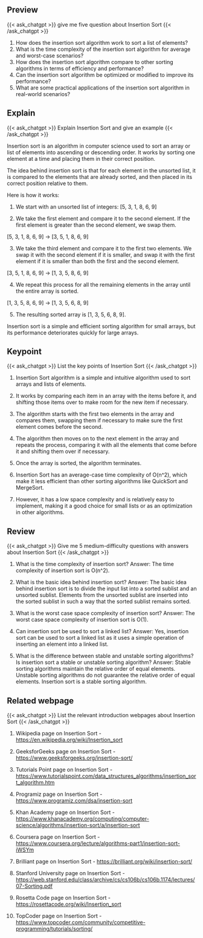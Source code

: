 ## Preview
{{< ask_chatgpt >}}
give me five question about Insertion Sort
{{< /ask_chatgpt >}}



1. How does the insertion sort algorithm work to sort a list of elements?
2. What is the time complexity of the insertion sort algorithm for average and worst-case scenarios?
3. How does the insertion sort algorithm compare to other sorting algorithms in terms of efficiency and performance?
4. Can the insertion sort algorithm be optimized or modified to improve its performance?
5. What are some practical applications of the insertion sort algorithm in real-world scenarios?   

## Explain
{{< ask_chatgpt >}}
Explain Insertion Sort and give an example
{{< /ask_chatgpt >}}



Insertion sort is an algorithm in computer science used to sort an array or list of elements into ascending or descending order. It works by sorting one element at a time and placing them in their correct position.

The idea behind insertion sort is that for each element in the unsorted list, it is compared to the elements that are already sorted, and then placed in its correct position relative to them.

Here is how it works:

1. We start with an unsorted list of integers: [5, 3, 1, 8, 6, 9]

2. We take the first element and compare it to the second element. If the first element is greater than the second element, we swap them.

[5, 3, 1, 8, 6, 9] -> [3, 5, 1, 8, 6, 9]

3. We take the third element and compare it to the first two elements. We swap it with the second element if it is smaller, and swap it with the first element if it is smaller than both the first and the second element.

[3, 5, 1, 8, 6, 9] -> [1, 3, 5, 8, 6, 9]

4. We repeat this process for all the remaining elements in the array until the entire array is sorted.

[1, 3, 5, 8, 6, 9] -> [1, 3, 5, 6, 8, 9]

5. The resulting sorted array is [1, 3, 5, 6, 8, 9].

Insertion sort is a simple and efficient sorting algorithm for small arrays, but its performance deteriorates quickly for large arrays.   

## Keypoint
{{< ask_chatgpt >}}
List the key points of Insertion Sort
{{< /ask_chatgpt >}}



1. Insertion Sort algorithm is a simple and intuitive algorithm used to sort arrays and lists of elements.

2. It works by comparing each item in an array with the items before it, and shifting those items over to make room for the new item if necessary.

3. The algorithm starts with the first two elements in the array and compares them, swapping them if necessary to make sure the first element comes before the second.

4. The algorithm then moves on to the next element in the array and repeats the process, comparing it with all the elements that come before it and shifting them over if necessary.

5. Once the array is sorted, the algorithm terminates.

6. Insertion Sort has an average-case time complexity of O(n^2), which make it less efficient than other sorting algorithms like QuickSort and MergeSort.

7. However, it has a low space complexity and is relatively easy to implement, making it a good choice for small lists or as an optimization in other algorithms.   

## Review
{{< ask_chatgpt >}}
Give me 5 medium-difficulty questions with answers about Insertion Sort
{{< /ask_chatgpt >}}



1) What is the time complexity of insertion sort?
Answer: The time complexity of insertion sort is O(n^2).

2) What is the basic idea behind insertion sort?
Answer: The basic idea behind insertion sort is to divide the input list into a sorted sublist and an unsorted sublist. Elements from the unsorted sublist are inserted into the sorted sublist in such a way that the sorted sublist remains sorted.

3) What is the worst case space complexity of insertion sort?
Answer: The worst case space complexity of insertion sort is O(1).

4) Can insertion sort be used to sort a linked list?
Answer: Yes, insertion sort can be used to sort a linked list as it uses a simple operation of inserting an element into a linked list.

5) What is the difference between stable and unstable sorting algorithms? Is insertion sort a stable or unstable sorting algorithm?
Answer: Stable sorting algorithms maintain the relative order of equal elements. Unstable sorting algorithms do not guarantee the relative order of equal elements. Insertion sort is a stable sorting algorithm.   

## Related webpage
{{< ask_chatgpt >}}
List the relevant introduction webpages about Insertion Sort
{{< /ask_chatgpt >}}



1. Wikipedia page on Insertion Sort -
https://en.wikipedia.org/wiki/Insertion_sort

2. GeeksforGeeks page on Insertion Sort -
https://www.geeksforgeeks.org/insertion-sort/

3. Tutorials Point page on Insertion Sort -
https://www.tutorialspoint.com/data_structures_algorithms/insertion_sort_algorithm.htm

4. Programiz page on Insertion Sort -
https://www.programiz.com/dsa/insertion-sort

5. Khan Academy page on Insertion Sort -
https://www.khanacademy.org/computing/computer-science/algorithms/insertion-sort/a/insertion-sort

6. Coursera page on Insertion Sort -
https://www.coursera.org/lecture/algorithms-part1/insertion-sort-iWSYm

7. Brilliant page on Insertion Sort -
https://brilliant.org/wiki/insertion-sort/

8. Stanford University page on Insertion Sort -
https://web.stanford.edu/class/archive/cs/cs106b/cs106b.1174/lectures/07-Sorting.pdf

9. Rosetta Code page on Insertion Sort -
https://rosettacode.org/wiki/Insertion_sort

10. TopCoder page on Insertion Sort -
https://www.topcoder.com/community/competitive-programming/tutorials/sorting/   

